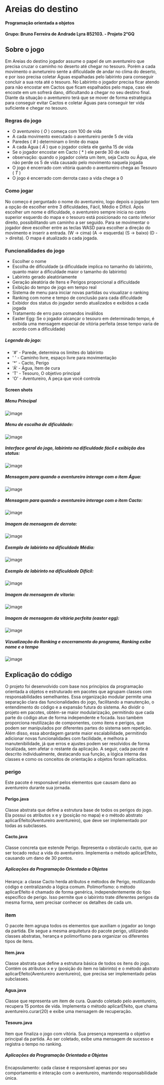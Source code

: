 # Areias do destino
#### Programação orientada a objetos
#### Grupo: Bruno Ferreira de Andrade Lyra 852103. - Projeto 2°GQ 

## Sobre o jogo
 Em Areias do destino jogador assume o papel de um aventureiro que precisa cruzar o caminho no deserto até chegar no tesouro. Porém a cada movimento o avnetureiro sente a dificuldade de andar no clima do deserto, e por isso precisa coletar Águas espalhadas pelo labirinto para conseguir concluir a sua rota até o tesouro. No Labirinto o jogador precisa ficar atendo para não encostar em Cactos que ficam espalhados pelo mapa, caso ele encoste em um sofrerá dano, dificultando a chegar no seu destino final. Diante da situação o aventureiro terá que se mover de forma estratégica para conseguir evitar Cactos e coletar Águas para conseguir ter vida suficiente e chegar no tesouro.
 ### Regras do jogo 
- O aventureiro ( *O* ) começa com 100 de vida
- A cada movimento executado o aventureiro perde 5 de vida
- Paredes ( *#* ) determinam o limite do mapa
- A cada Água ( *Á* ) que o jogador coleta ele ganha 15 de vida
- Se o jogador encostar em Cacto ( * ) ele perde 30 de vida
- observação: quando o jogador coleta um item, seja Cacto ou Água, ele não perde os 5 de vida causado pelo movimento naquela jogada
- O jogo é encerrado com vitória quando o aventureiro chega ao Tesouro ( *T* )
- O jogo é encerrado com derrota caso a vida chege a 0
### Como jogar
No começo é perguntado o nome do aventureiro, logo depois o jogador tem a opção de escolher entre 3 dificuldades, Fácil, Médio e Difícil. Após escolher um nome e dificuldade, o aventureiro sempre inicia no canto superior esquerdo do mapa e o tesouro está posicionado no canto inferior direito, possibilitando um caminho a ser seguido. Para se movimentar o jogador deve escolher entre as teclas WASD para escolher a direção do movimento e inserir a entrada. (W -> cima) (A -> esquerda) (S -> baixo) (D -> direita). O mapa é atualizado a cada jogada.
### Funcionalidades do jogo
- Escolher o nome
- Escolha de dificuldade (a dificuldade implica no tamanho do labirinto, quanto maior a dificuldade maior o tamanho do labirinto)
- Labirinto gerado aleatóriamente 
- Geração aleatória de Itens e Perigos proporcional a dificuldade
- Exibição do tempo de jogo em tempo real
- Sistema de menu para iniciar novas partidas ou visualizar o ranking
- Ranking com nome e tempo de conclusão para cada dificuldade
- Exibidor dos status do jogador sendo atualizados e exibidos a cada jogada
- Tratamento de erro para comandos inválidos
- Easter Egg: Se o jogador alcançar o tesouro em determinado tempo, é exibida uma mensagem especial de vitória perfeita (esse tempo varia de acordo com a dificuldade)
##### Legenda do jogo:
- '#' - Parede, determina os limites do labirinto
- ' ' - Caminho livre, espaço livre para movimentação
- '*' - Cacto, Perigo
- 'Á' - Água, Item de cura
- 'T' - Tesouro, O objetivo principal
- 'O' - Aventureiro, A peça que você controla 


#### Screen shots
##### Menu Principal

![image](https://github.com/user-attachments/assets/f9a5052b-923d-4e0d-8215-b1c203e10cc8)

##### Menu de escolha de dificuldade:

![image](https://github.com/user-attachments/assets/21f6f1b7-ac9c-4d57-b48a-ccb4f0bf67dc)

##### Interface geral do jogo, labirinto na dificuldade fácil e exibição dos status:

![image](https://github.com/user-attachments/assets/bd8696d4-b378-4adb-851b-06c4fd0ac1fe)

##### Mensagem para quando o aventureiro interage com o item Água: 

![image](https://github.com/user-attachments/assets/a2f06494-44d5-421b-8cc0-fc790ff45fed)

##### Mensagem para quando o aventureiro interage com o item Cacto:

![image](https://github.com/user-attachments/assets/137020d2-c06a-4cfc-a376-702d4f88ff79)

##### Imagem da mensagem de derrota: 

![image](https://github.com/user-attachments/assets/f702db18-c837-42be-b35e-2b700c182af7)

##### Exemplo de labirinto na dificuldade Média:

![image](https://github.com/user-attachments/assets/cf771bc9-29b1-4bd2-9fc0-355b15bb8c5d)

##### Exemplo de labirinto na dificuldade Difícil:

![image](https://github.com/user-attachments/assets/6e730b7d-43fa-4905-88da-efd1fb7ed01c)

##### Imagem da mensagem de vitoria: 

![image](https://github.com/user-attachments/assets/9375f7c7-2f6b-483b-b97e-6ceb2a08d262)

##### Imagem de mensagem da vitória perfeita (easter egg):

![image](https://github.com/user-attachments/assets/a1a6bf39-481e-443e-a4ad-51c1ec11c0df)

##### Vizualização do Ranking e encerramento do programa, Ranking exibe nome e o tempo

![image](https://github.com/user-attachments/assets/95f35c27-a497-40e6-846c-44c385a794e2)

## Explicação do código
O projeto foi desenvolvido com base nos princípios da programação orientada a objetos e estruturado em pacotes que agrupam classes com responsabilidades semelhantes. Essa organização modular permite uma separação clara das funcionalidades do jogo, facilitando a manutenção, o entendimento do código e a expansão futura do sistema. Ao dividir o projeto em pacotes, obtém-se maior modularização, permitindo que cada parte do código atue de forma independente e focada. Isso também proporciona reutilização de componentes, como itens e perigos, que podem ser manipulados por diferentes partes do sistema sem repetição. Além disso, essa abordagem garante maior escalabilidade, permitindo adicionar novas funcionalidades com facilidade, e melhora a manutenibilidade, já que erros e ajustes podem ser resolvidos de forma localizada, sem afetar o restante da aplicação. A seguir, cada pacote é descrito individualmente, destacando sua função, a lógica interna das classes e como os conceitos de orientação a objetos foram aplicados. 
### perigo 
Este pacote é responsável pelos elementos que causam dano ao aventureiro durante sua jornada.
#### Perigo.java 
Classe abstrata que define a estrutura base de todos os perigos do jogo. Ela possui os atributos x e y (posição no mapa) e o método abstrato aplicarEfeito(Aventureiro aventureiro), que deve ser implementado por todas as subclasses.
#### Cacto.java
Classe concreta que estende Perigo. Representa o obstáculo cacto, que ao ser tocado reduz a vida do aventureiro. Implementa o método aplicarEfeito, causando um dano de 30 pontos.
##### Aplicações da Programação Orientada a Objetos
Herança: a classe Cacto herda atributos e métodos de Perigo, reutilizando código e centralizando a lógica comum.
Polimorfismo: o método aplicarEfeito é chamado de forma genérica, independentemente do tipo específico de perigo. Isso permite que o labirinto trate diferentes perigos da mesma forma, sem precisar conhecer os detalhes de cada um.
### item
O pacote item agrupa todos os elementos que auxiliam o jogador ao longo da partida. Ele segue a mesma arquitetura do pacote perigo, utilizando classes abstratas, herança e polimorfismo para organizar os diferentes tipos de itens.
#### Item.java
Classe abstrata que define a estrutura básica de todos os itens do jogo. Contém os atributos x e y (posição do item no labirinto) e o método abstrato aplicarEfeito(Aventureiro aventureiro), que precisa ser implementado pelas subclasses.
#### Agua.java
Classe que representa um item de cura. Quando coletado pelo aventureiro, recupera 15 pontos de vida. Implementa o método aplicarEfeito, que chama aventureiro.curar(20) e exibe uma mensagem de recuperação.
#### Tesouro.java
Item que finaliza o jogo com vitória. Sua presença representa o objetivo principal da partida. Ao ser coletado, exibe uma mensagem de sucesso e registra o tempo no ranking.
#####  Aplicações da Programação Orientada a Objetos
Encapsulamento: cada classe é responsável apenas por seu comportamento e interação com o aventureiro, mantendo responsabilidade única.
